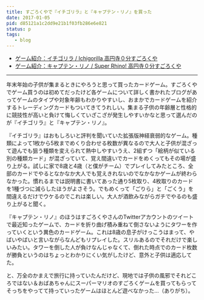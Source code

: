 ```yaml
---
title: すごろくやで『イチゴリラ』と『キャプテン・リノ』を買った
date: 2017-01-05
pid: d85121a1c2dd9e21b1f03fb286e6e821
status: p
tags:
   - blog
---
```


- [ゲーム紹介：イチゴリラ / Ichigorilla 高円寺０分すごろくや](http://sgrk.blog53.fc2.com/?no=1576)
- [ゲーム紹介：キャプテン・リノ / Super Rhino\! 高円寺０分すごろくや](http://sgrk.blog53.fc2.com/?no=2105)

---

年末年始の子供が集まるときにやろうと思って買ったカードゲーム。すごろくやでゲーム買うのは初めてだったけど各ゲームについて詳しく書かれたブログがあってゲームのタイプや対象年齢もわかりやすいし、おまかでカードゲームを紹介するトレーディングカードもついてきてうれしい。集まる子供の年齢層と性格的に競技性が高いと負けて悔しくていざこざが発生しやすいかなと思って選んだのが『イチゴリラ』と『キャプテン・リノ』。

『イチゴリラ』はおもしろいと評判を聞いていた拡張版神経衰弱的なゲーム。種類によって1枚から5枚までめくり合わせる枚数が異なるので大人と子供が混ざって遊んでも狙う種類を変えられて熱中しやすいうえ、2組ずつ「絵柄が似ている別の種類カード」が混ざっていて、覚え間違いでカードをめくってもその場が盛り上がる。試しに家で8歳と4歳（と僕がチーム）でプレイしてみたところ、全部のカードでやるとなかなか大人でも覚えきれないのでなかなかゲームが終わらなかった。慣れるまでは説明書に書いてあった通り5枚取り、4枚取りのカードを1種づつに減らしたほうがよさそう。でもめくって「ごりら」と「ごくう」を間違えるだけでウケるのでこれは楽しい。大人が酒飲みながらガチでやるのも盛り上がると聞く。

『キャプテン・リノ』のほうはすごろくやさんのTwitterアカウントのツイートで最近知ったゲームで、カードを折り曲げ積み重ねて倒さないようにタワーを作っていくという異色のカードゲーム。これは8歳の息子がけっこうはまって、やばいやばいと言いながらなんどもリプレイした。スリルあるのでそれだけで楽しいみたい。タワーを倒した人が負けなんじゃなくて、倒れた時点でのカード枚数が勝負というのはちょっとわかりにくい気がしたけど、意外と子供は適応してた。

と、万全のかまえで旅行に持っていたんだけど、現地では子供の風邪でそれどころではない＆おばあちゃんにスーパーマリオのすごろくゲームを買ってもらってそっちをやってて持っていったゲームはほとんど遊べなかった…（ありがち）。
